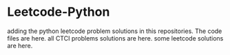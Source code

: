 # Leetcode-Python
adding the python leetcode problem solutions in this repositories. 
The code files are here.
all CTCI problems solutions are here.
some leetcode solutions are here.














































































































